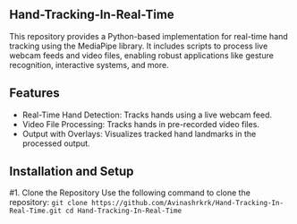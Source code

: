 ﻿## Hand-Tracking-In-Real-Time
This repository provides a Python-based implementation for real-time hand tracking using the MediaPipe library. It includes scripts to process live webcam feeds and video files, enabling robust applications like gesture recognition, interactive systems, and more.

## Features
* Real-Time Hand Detection: Tracks hands using a live webcam feed.
* Video File Processing: Tracks hands in pre-recorded video files.
* Output with Overlays: Visualizes tracked hand landmarks in the processed output.

## Installation and Setup
#1. Clone the Repository
Use the following command to clone the repository:
`git clone https://github.com/Avinashrkrk/Hand-Tracking-In-Real-Time.git
cd Hand-Tracking-In-Real-Time`


